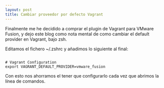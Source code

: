 ```yaml
---
layout: post
title: Cambiar proveedor por defecto Vagrant
---
```


Finalmente me he decidido a comprar el plugin de Vagrant para VMware Fusion, y dejo este blog como nota mental de como cambiar el default provider en Vagrant, bajo zsh.

Editamos el fichero ~/.zshrc y añadimos lo siguiente al final:

```

# Vagrant Configuration
export VAGRANT_DEFAULT_PROVIDER=vmware_fusion

```

Con esto nos ahorramos el tener que configurarlo cada vez que abrimos la línea de comandos.
